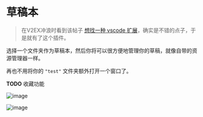 # 草稿本
> 在V2EX冲浪时看到该帖子 [想找一种 vscode 扩展](https://www.v2ex.com/t/1033986)，确实是不错的点子，于是就有了这个插件。

选择一个文件夹作为草稿本，然后你将可以很方便地管理你的草稿，就像自带的资源管理器一样。

再也不用将你的 `"test"` 文件夹额外打开一个窗口了。

**TODO** 收藏功能

![image](https://github.com/qxchuckle/vsc-drafts/assets/55614189/b8737ac8-69fe-49ab-a1c5-025e85565e70)

![image](https://github.com/qxchuckle/vsc-drafts/assets/55614189/57efabaf-2bc7-4148-80c9-7ab27d4690f0)






















